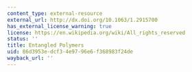 ```yaml
---
content_type: external-resource
external_url: http://dx.doi.org/10.1063/1.2915700
has_external_license_warning: true
license: https://en.wikipedia.org/wiki/All_rights_reserved
status: ''
title: Entangled Polymers
uid: 86d3953e-dcf3-4e97-96e6-f368983f24de
wayback_url: ''
---
```

